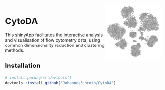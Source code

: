 <img src="inst/app/icon.png" width="181px" align="right" />

# CytoDA

This shinyApp facilitates the interactive analysis and visualisation of flow cytometry data, using common dimensionality reduction and clustering methods.

## Installation


```r
# install.packages('devtools')
devtools::install_github('JohannesSchroth/CytoDA')
```
